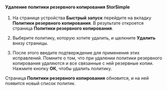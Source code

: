 
<!--author=SharS last changed: 9/15/15-->

#### Удаление политики резервного копирования StorSimple

1. На странице устройства **Быстрый запуск** перейдите на вкладку **Политики резервного копирования**. В результате откроется страница **Политики резервного копирования**.

2. Выберите политику, которую хотите удалить, и щелкните **Удалить** внизу страницы.

3. После этого введите подтверждение для применения этих исправлений. Помните о том, что при удалении политики резервного копирования удаляются и все связанные с ней резервные копии. Нажмите кнопку **ОК**, чтобы удалить политику.

Страница **Политики резервного копирования** обновится, и на ней появится новый список политик.
 

<!---HONumber=Sept15_HO3-->